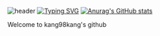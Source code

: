 ![header](https://capsule-render.vercel.app/api?type=Waving&color=auto&height=150&section=header&text=안녕하세요~!~!-_-%20render&fontSize=90)
[![Typing SVG](https://readme-typing-svg.demolab.com?font=Fira+Code&pause=1000&color=A7B2F7&random=false&width=435&lines=Good+to+see+you)](https://git.io/typing-svg)
[![Anurag's GitHub stats](https://github-readme-stats.vercel.app/api?username=kang98kang)](https://github.com/anuraghazra/github-readme-stats)
<div>
  Welcome to kang98kang's github
</div>

